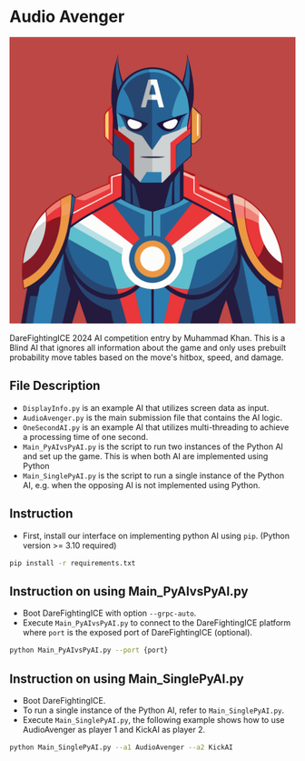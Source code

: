 # Audio Avenger

![Audio Avenger](./audio-avenger.svg)

DareFightingICE 2024 AI competition entry by Muhammad Khan. This is a Blind AI that ignores
all information about the game and only uses prebuilt probability move tables based on the
move's hitbox, speed, and damage.

## File Description

- `DisplayInfo.py` is an example AI that utilizes screen data as input.
- `AudioAvenger.py` is the main submission file that contains the AI logic.
- `OneSecondAI.py` is an example AI that utilizes multi-threading to achieve a processing time of one second.
- `Main_PyAIvsPyAI.py` is the script to run two instances of the Python AI and set up the game. This is when both AI are implemented using Python
- `Main_SinglePyAI.py` is the script to run a single instance of the Python AI, e.g. when the opposing AI is not implemented using Python.

## Instruction

- First, install our interface on implementing python AI using `pip`. (Python version >= 3.10 required)

```bash
pip install -r requirements.txt
```

## Instruction on using Main_PyAIvsPyAI.py

- Boot DareFightingICE with option `--grpc-auto`.
- Execute `Main_PyAIvsPyAI.py` to connect to the DareFightingICE platform where `port` is the exposed port of DareFightingICE (optional).

```bash
python Main_PyAIvsPyAI.py --port {port}
```

## Instruction on using Main_SinglePyAI.py

- Boot DareFightingICE.
- To run a single instance of the Python AI, refer to `Main_SinglePyAI.py`.
- Execute `Main_SinglePyAI.py`, the following example shows how to use AudioAvenger as player 1 and KickAI as player 2.

```bash
python Main_SinglePyAI.py --a1 AudioAvenger --a2 KickAI
```
